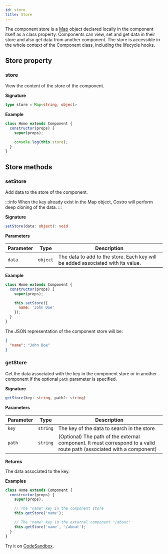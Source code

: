 ```yaml
---
id: store
title: Store
---
```


The component store is a [Map](https://developer.mozilla.org/en-US/docs/Web/JavaScript/Reference/Global_Objects/Map) object declared locally in the component itself as a class property. Components can view, set and get data in their store and also get data from another component. The store is accessible in the whole context of the Component class, including the lifecycle hooks.

## Store property

### store

View the content of the store of the component.

**Signature**

<!-- prettier-ignore -->
```ts
type store = Map<string, object>
```

**Example**

```js
class Home extends Component {
  constructor(props) {
    super(props);

    console.log(this.store);
  }
}
```

## Store methods​

### setStore

Add data to the store of the component.

:::info
When the key already exist in the Map object, Costro will perform deep cloning of the data.
:::

**Signature**

```ts
setStore(data: object): void
```

**Parameters**

| Parameter |   Type   | Description                                                                     |
| --------- | :------: | ------------------------------------------------------------------------------- |
| `data`    | `object` | The data to add to the store. Each key will be added associated with its value. |

**Example**

```js
class Home extends Component {
  constructor(props) {
    super(props);

    this.setStore({
      name: 'John Doe'
    });
  }
}
```

The JSON representation of the component store will be:

```json
{
  "name": "John Doe"
}
```

### getStore

Get the data associated with the key in the component store or in another component if the optional `path` parameter is specified.

**Signature**

```ts
getStore(key: string, path?: string)
```

**Parameters**

| Parameter |   Type   | Description                                                                                                           |
| --------- | :------: | --------------------------------------------------------------------------------------------------------------------- |
| `key`     | `string` | The key of the data to search in the store                                                                            |
| `path`    | `string` | (Optional) The path of the external component. It must correspond to a valid route path (associated with a component) |

**Returns**

The data associated to the key.

**Examples**

```js
class Home extends Component {
  constructor(props) {
    super(props);

    // The "name" key in the component store
    this.getStore('name');

    // The "name" key in the external component "/about"
    this.getStore('name', '/about');
  }
}
```

Try it on [CodeSandbox](https://codesandbox.io/s/costro-store-vf0v2).
